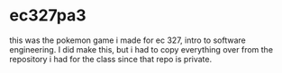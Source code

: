 # ec327pa3
this was the pokemon game i made for ec 327, intro to software engineering. I did make this, but i had to copy everything over from the repository i had for the class since that repo is private.
